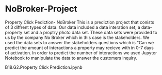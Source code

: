 # NoBroker-Project

Property Click Pediction- NoBroker 
This is a prediction project that conists of 3 diffrent types of data. Our data included a data interation set, a data-property set and a proptry photo data set.
These data sets were provided to us by the company No Broker which in this case is the stakeholders.
We used the data sets to answer the stakeholders questions which is "Can we predict the amount of interactions a property may recieve with in 0-7 days of activation.
In order to predict the number of interactions we used Jupyter  Notebook to manipulate the data to answer the customers inquiry.

B18.G2.Property Click Prediction.ipynb
